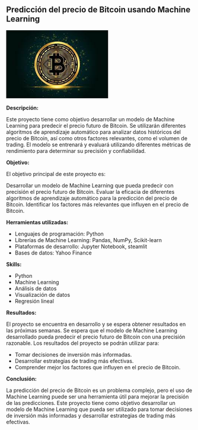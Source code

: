 ## Predicción del precio de Bitcoin usando Machine Learning 
![i](https://github.com/luishernand/predecir_precio_BTC/blob/main/BTC.jpg)  

**Descripción:**  

Este proyecto tiene como objetivo desarrollar un modelo de Machine Learning para predecir el precio futuro de Bitcoin. Se utilizarán diferentes algoritmos de aprendizaje automático para analizar datos históricos del precio de Bitcoin, así como otros factores relevantes, como el volumen de trading. El modelo se entrenará y evaluará utilizando diferentes métricas de rendimiento para determinar su precisión y confiabilidad.

**Objetivo:**  

El objetivo principal de este proyecto es:  

Desarrollar un modelo de Machine Learning que pueda predecir con precisión el precio futuro de Bitcoin.
Evaluar la eficacia de diferentes algoritmos de aprendizaje automático para la predicción del precio de Bitcoin.
Identificar los factores más relevantes que influyen en el precio de Bitcoin.  

**Herramientas utilizadas:** 
- Lenguajes de programación: Python  
- Librerías de Machine Learning: Pandas, NumPy, Scikit-learn  
- Plataformas de desarrollo: Jupyter Notebook, steamlit  
- Bases de datos: Yahoo Finance  

**Skills:** 

- Python
- Machine Learning
- Análisis de datos
- Visualización de datos
- Regresión lineal

**Resultados:**  

El proyecto se encuentra en desarrollo y se espera obtener resultados en las próximas semanas. Se espera que el modelo de Machine Learning desarrollado pueda predecir el precio futuro de Bitcoin con una precisión razonable. Los resultados del proyecto se podrán utilizar para:  

- Tomar decisiones de inversión más informadas.
- Desarrollar estrategias de trading más efectivas.
- Comprender mejor los factores que influyen en el precio de Bitcoin.   

**Conclusión:**  

La predicción del precio de Bitcoin es un problema complejo, pero el uso de Machine Learning puede ser una herramienta útil para mejorar la precisión de las predicciones. Este proyecto tiene como objetivo desarrollar un modelo de Machine Learning que pueda ser utilizado para tomar decisiones de inversión más informadas y desarrollar estrategias de trading más efectivas.  
